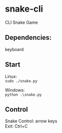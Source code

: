 # snake-cli
CLI Snake Game

## Dependencies:
keyboard

## Start
Linux:  
`sudo ./snake.py`

Windows:  
`python .\snake.py`

## Control
Snake Control: arrow keys  
Exit: Ctrl+C
